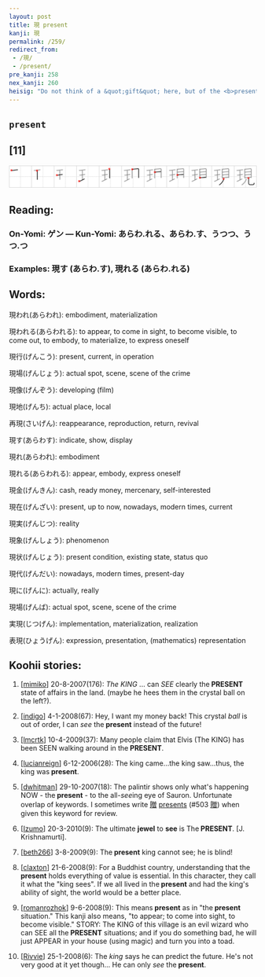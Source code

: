 ```yaml
---
layout: post
title: 現 present
kanji: 現
permalink: /259/
redirect_from:
 - /現/
 - /present/
pre_kanji: 258
nex_kanji: 260
heisig: "Do not think of a &quot;gift&quot; here, but of the <b>present</b> moment, as distinct from the future and the past. The kanji gives us a <i>ball</i> in which we see the <b>present</b>&nbsp;- obviously a crystal <i>ball</i> that enables us to <i>see</i> things going on at the <b>present</b> in faraway places."
---
```


## `present`

## [11]

<div class="stroke"><img src="../images/E78FBE.png" /></div>

## Reading:

### On-Yomi: ゲン &mdash; Kun-Yomi: あらわ.れる、あらわ.す、うつつ、うつ.つ

### Examples: 現す (あらわ.す), 現れる (あらわ.れる)

## Words:

現われ(あらわれ): embodiment, materialization

現われる(あらわれる): to appear, to come in sight, to become visible, to come out, to embody, to materialize, to express oneself

現行(げんこう): present, current, in operation

現場(げんじょう): actual spot, scene, scene of the crime

現像(げんぞう): developing (film)

現地(げんち): actual place, local

再現(さいげん): reappearance, reproduction, return, revival

現す(あらわす): indicate, show, display

現れ(あらわれ): embodiment

現れる(あらわれる): appear, embody, express oneself

現金(げんきん): cash, ready money, mercenary, self-interested

現在(げんざい): present, up to now, nowadays, modern times, current

現実(げんじつ): reality

現象(げんしょう): phenomenon

現状(げんじょう): present condition, existing state, status quo

現代(げんだい): nowadays, modern times, present-day

現に(げんに): actually, really

現場(げんば): actual spot, scene, scene of the crime

実現(じつげん): implementation, materialization, realization

表現(ひょうげん): expression, presentation, (mathematics) representation

## Koohii stories:

1) [<a href="http://kanji.koohii.com/profile/mimiko">mimiko</a>] 20-8-2007(176): <em>The KING</em> ... can <em>SEE</em> clearly the<strong> PRESENT</strong> state of affairs in the land. (maybe he hees them in the crystal ball on the left?). 

2) [<a href="http://kanji.koohii.com/profile/indigo">indigo</a>] 4-1-2008(67): Hey, I want my money back! This crystal <em>ball</em> is out of order, I can <em>see</em> the<strong> present</strong> instead of the future! 

3) [<a href="http://kanji.koohii.com/profile/lmcrtk">lmcrtk</a>] 10-4-2009(37): Many people claim that Elvis (The KING) has been SEEN walking around in the<strong> PRESENT</strong>. 

4) [<a href="http://kanji.koohii.com/profile/lucianreign">lucianreign</a>] 6-12-2006(28): The king came...the king saw...thus, the king was<strong> present</strong>. 

5) [<a href="http://kanji.koohii.com/profile/dwhitman">dwhitman</a>] 29-10-2007(18): The palintir shows only what&#039;s happening NOW - the<strong> present</strong> - to the all-<em>see</em>ing eye of Sauron. Unfortunate overlap of keywords. I sometimes write   <a href="http://jisho.org/kanji/details/贈">贈</a>   <a href="../503">presents</a> <span class="index">(#503 <a href="http://jisho.org/kanji/details/贈">贈</a>)</span> when given this keyword for review. 

6) [<a href="http://kanji.koohii.com/profile/Izumo">Izumo</a>] 20-3-2010(9): The ultimate <strong>jewel</strong> to <strong>see</strong> is The<strong> PRESENT</strong>. [J. Krishnamurti]. 

7) [<a href="http://kanji.koohii.com/profile/beth266">beth266</a>] 3-8-2009(9): The<strong> present</strong> king cannot see; he is blind! 

8) [<a href="http://kanji.koohii.com/profile/claxton">claxton</a>] 21-6-2008(9): For a Buddhist country, understanding that the<strong> present</strong> holds everything of value is essential. In this character, they call it what the &quot;king sees&quot;. If we all lived in the<strong> present</strong> and had the king&#039;s ability of sight, the world would be a better place. 

9) [<a href="http://kanji.koohii.com/profile/romanrozhok">romanrozhok</a>] 9-6-2008(9): This means<strong> present</strong> as in &quot;the<strong> present</strong> situation.&quot; This kanji also means, &quot;to appear; to come into sight, to become visible.&quot; STORY: The KING of this village is an evil wizard who can SEE all the<strong> PRESENT</strong> situations; and if you do something bad, he will just APPEAR in your house (using magic) and turn you into a toad. 

10) [<a href="http://kanji.koohii.com/profile/Rivvie">Rivvie</a>] 25-1-2008(6): The <em>king</em> says he can predict the future. He&#039;s not very good at it yet though... He can only <em>see</em> the<strong> present</strong>. 
